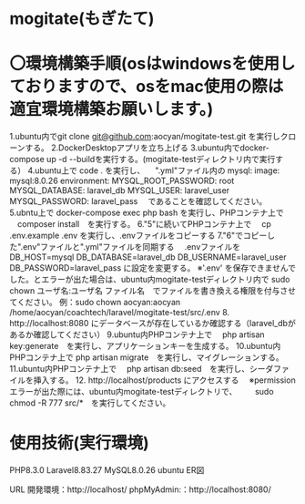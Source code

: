 # mogitate(もぎたて)
# 〇環境構築手順(osはwindowsを使用しておりますので、osをmac使用の際は適宜環境構築お願いします。)
1.ubuntu内でgit clone git@github.com:aocyan/mogitate-test.git を実行しクローンする。
2.DockerDesktopアプリを立ち上げる
3.ubuntu内でdocker-compose up -d --buildを実行する。(mogitate-testディレクトリ内で実行する）
4.ubuntu上で code . を実行し、
　".yml"ファイル内の
    mysql:
        image: mysql:8.0.26
        environment:
            MYSQL_ROOT_PASSWORD: root
            MYSQL_DATABASE: laravel_db
            MYSQL_USER: laravel_user
            MYSQL_PASSWORD: laravel_pass
　であることを確認してください。
5.ubntu上で docker-compose exec php bash を実行し、PHPコンテナ上で
　composer install　を実行する。
6."5"に続いてPHPコンテナ上で
　cp .env.example .env を実行し、.envファイルをコピーする
7."6"でコピーした".env"ファイルと".yml"ファイルを同期する
　.envファイルを
     DB_HOST=mysql
     DB_DATABASE=laravel_db
     DB_USERNAME=laravel_user
     DB_PASSWORD=laravel_pass
 に設定を変更する。
 ※'.env' を保存できませんでした。とエラーが出た場合は、ubuntu内mogitate-testディレクトリ内で
   sudo chown ユーザ名:ユーザ名 ファイル名　でファイルを書き換える権限を付与させてください。
   例：sudo chown aocyan:aocyan /home/aocyan/coachtech/laravel/mogitate-test/src/.env
8. http://localhost:8080 にデータベースが存在しているか確認する（laravel_dbがあるか確認してください）
9.ubuntu内PHPコンテナ上で
　php artisan key:generate　を実行し、アプリケーションキーを生成する。
10.ubuntu内PHPコンテナ上で
  php artisan migrate　を実行し、マイグレーションする。
11.ubuntu内PHPコンテナ上で
　php artisan db:seed　を実行し、シーダファイルを挿入する。
12. http://localhost/products にアクセスする
　※permissionエラーが出た際には、ubuntu内mogitate-testディレクトリで、
 　　sudo chmod -R 777 src/*　を実行してください。

# 使用技術(実行環境)
PHP8.3.0
Laravel8.83.27
MySQL8.0.26
ubuntu
ER図


URL
開発環境：http://localhost/
phpMyAdmin:：http://localhost:8080/
